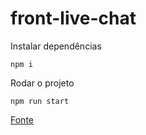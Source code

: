 # front-live-chat

Instalar dependências
```
npm i
```

Rodar o projeto
```
npm run start
```

[Fonte](https://www.linkedin.com/pulse/criando-um-chat-real-time-com-angular-9-asp-net-core-e-alef-silva/)